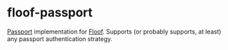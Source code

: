 floof-passport
====
[Passport](https://github.com/jaredhanson/passport/) implementation for [Floof](https://github.com/floofjs/floof). Supports (or probably supports, at least) any passport authentication strategy.